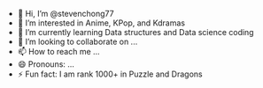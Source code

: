 - 👋 Hi, I’m @stevenchong77
- 👀 I’m interested in Anime, KPop, and Kdramas
- 🌱 I’m currently learning Data structures and Data science coding
- 💞️ I’m looking to collaborate on ...
- 📫 How to reach me ...
- 😄 Pronouns: ...
- ⚡ Fun fact: I am rank 1000+ in Puzzle and Dragons

<!---
stevenchong77/stevenchong77 is a ✨ special ✨ repository because its `README.md` (this file) appears on your GitHub profile.
You can click the Preview link to take a look at your changes.
--->

